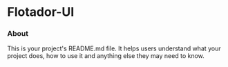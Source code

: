 Flotador-UI
===========

### About

This is your project's README.md file. It helps users understand what your
project does, how to use it and anything else they may need to know.